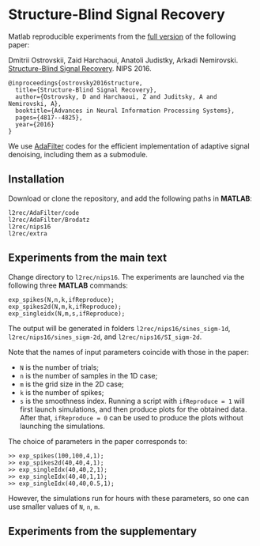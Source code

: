 # Structure-Blind Signal Recovery

Matlab reproducible experiments from the [full version](https://arxiv.org/abs/1607.05712) of the following paper:

Dmitrii Ostrovskii, Zaid Harchaoui, Anatoli Judistky, Arkadi Nemirovski. [Structure-Blind Signal Recovery](https://papers.nips.cc/paper/6063-structure-blind-signal-recovery.pdf). NIPS 2016.

```
@inproceedings{ostrovsky2016structure,
  title={Structure-Blind Signal Recovery},
  author={Ostrovsky, D and Harchaoui, Z and Juditsky, A and Nemirovski, A},
  booktitle={Advances in Neural Information Processing Systems},
  pages={4817--4825},
  year={2016}
}
```

We use [AdaFilter](https://github.com/ostrodmit/AdaFilter) codes for the efficient implementation of adaptive signal denoising, including them as a submodule.

## Installation

Download or clone the repository, and add the following paths in **MATLAB**: 
```
l2rec/AdaFilter/code
l2rec/AdaFilter/Brodatz
l2rec/nips16
l2rec/extra
```

## Experiments from the main text

Change directory to ``l2rec/nips16``. The experiments are launched via the following three **MATLAB** commands: 
```
exp_spikes(N,n,k,ifReproduce);
exp_spikes2d(N,m,k,ifReproduce);
exp_singleidx(N,m,s,ifReproduce); 
```
The output will be generated in folders ``l2rec/nips16/sines_sigm-1d``, ``l2rec/nips16/sines_sigm-2d``, and ``l2rec/nips16/SI_sigm-2d``.

Note that the names of input parameters coincide with those in the paper: 
- ``N`` is the number of trials; 
- ``n`` is the number of samples in the 1D case; 
- ``m`` is the grid size in the 2D case; 
- ``k`` is the number of spikes; 
- ``s`` is the smoothness index. 
Running a script with ``ifReproduce = 1`` will first launch simulations, and then produce plots for the obtained data. 
After that, ``ifReproduce = 0`` can be used to produce the plots without launching the simulations. 

The choice of parameters in the paper corresponds to:
```
>> exp_spikes(100,100,4,1);
>> exp_spikes2d(40,40,4,1);
>> exp_singleIdx(40,40,2,1);
>> exp_singleIdx(40,40,1,1);
>> exp_singleIdx(40,40,0.5,1);
```
However, the simulations run for hours with these parameters, so one can use smaller values of ``N``, ``n``, ``m``.

## Experiments from the supplementary
